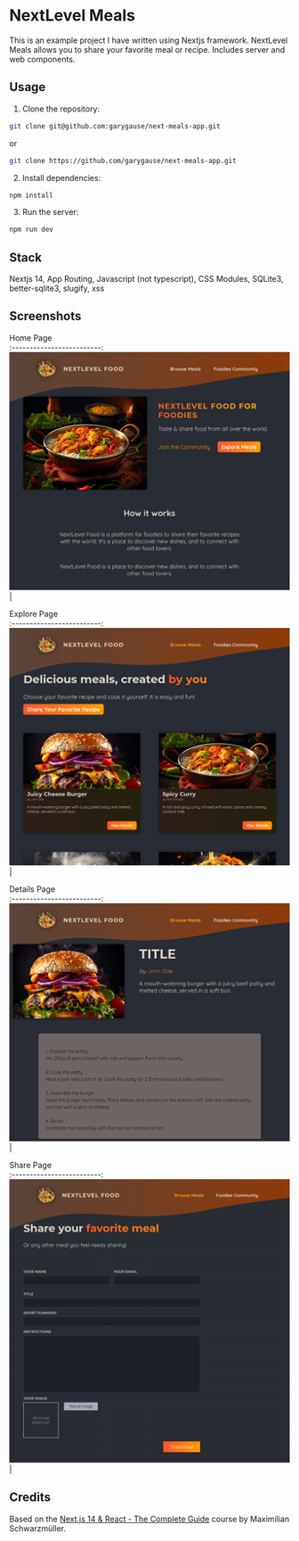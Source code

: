 # NextLevel Meals

This is an example project I have written using Nextjs framework. NextLevel Meals allows you to share your favorite meal or recipe. Includes server and web components.

## Usage

1. Clone the repository:

```bash
git clone git@github.com:garygause/next-meals-app.git
```

or

```bash
git clone https://github.com/garygause/next-meals-app.git
```

2. Install dependencies:

```bash
npm install
```

3. Run the server:

```bash
npm run dev
```

## Stack

Nextjs 14, App Routing, Javascript (not typescript), CSS Modules, SQLite3, better-sqlite3, slugify, xss

## Screenshots

Home Page  
:-------------------------:
![NextLevel Meals Home](screenshots/screenshot-nextlevel-meals-home.png) |

Explore Page  
:-------------------------:
![NextLevel Meals Explore](screenshots/screenshot-nextlevel-meals-explore.png) |

Details Page  
:-------------------------:
![NextLevel Meals Details](screenshots/screenshot-nextlevel-meals-details.png) |

Share Page  
:-------------------------:
![NextLevel Meals Share](screenshots/screenshot-nextlevel-meals-share.png) |

## Credits

Based on the [Next.js 14 & React - The Complete Guide](https://www.udemy.com/course/nextjs-react-the-complete-guide) course by Maximilian Schwarzmüller.
